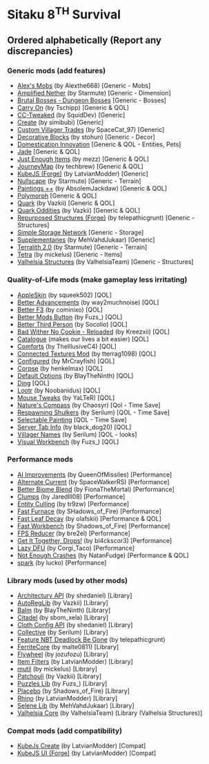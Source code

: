 # Sitaku 8<sup>TH</sup> Survival
## Ordered alphabetically (Report any discrepancies)

### Generic mods (add features)
- [Alex's Mobs](https://www.curseforge.com/minecraft/mc-mods/alexs-mobs) (by Alexthe668) [Generic - Mobs]
- [Amplified Nether](https://www.curseforge.com/minecraft/mc-mods/amplified-nether) (by Starmute) [Generic - Dimension]
- [Brutal Bosses - Dungeon Bosses](https://www.curseforge.com/minecraft/mc-mods/brutal-bosses-dungeon) [Generic - Bosses]
- [Carry On](https://www.curseforge.com/minecraft/mc-mods/carry-on) (by Tschipp) [Generic & QOL]
- [CC-Tweaked](https://www.curseforge.com/minecraft/mc-mods/cc-tweaked) (by SquidDev) [Generic]
- [Create](https://www.curseforge.com/minecraft/mc-mods/create) (by simibubi) [Generic]
- [Custom Villager Trades](https://www.curseforge.com/minecraft/mc-mods/custom-villager-trades) (by SpaceCat_97) [Generic]
- [Decorative Blocks](https://www.curseforge.com/minecraft/mc-mods/decorative-blocks) (by stohun) [Generic - Decor]
- [Domestication Innovation](https://www.curseforge.com/minecraft/mc-mods/domestication-innovation) [Generic & QOL - Entities, Pets]
- [Jade](https://www.curseforge.com/minecraft/mc-mods/jade) [Generic & QOL]
- [Just Enough Items](https://www.curseforge.com/minecraft/mc-mods/jei) (by mezz) [Generic & QOL]
- [JourneyMap](https://www.curseforge.com/minecraft/mc-mods/journeymap) (by techbrew) [Generic & QOL]
- [KubeJS (Forge)](https://www.curseforge.com/minecraft/mc-mods/kubejs-forge) (by LatvianModder) [Generic]
- [Nullscape](https://www.curseforge.com/minecraft/mc-mods/nullscape-end-reborn) (by Starmute) [Generic - Terrain]
- [Paintings ++](https://www.curseforge.com/minecraft/mc-mods/paintings) (by AbsolemJackdaw) [Generic & QOL]
- [Polymorph](https://www.curseforge.com/minecraft/mc-mods/polymorph) [Generic & QOL]
- [Quark](https://www.curseforge.com/minecraft/mc-mods/quark) (by Vazkii) [Generic & QOL]
- [Quark Oddities](https://www.curseforge.com/minecraft/mc-mods/quark-oddities) (by Vazkii) [Generic & QOL]
- [Repurposed Structures (Forge)](https://www.curseforge.com/minecraft/mc-mods/repurposed-structures) (by telepathicgrunt) [Generic - Structures]
- [Simple Storage Network](https://www.curseforge.com/minecraft/mc-mods/simple-storage-network) [Generic - Storage]
- [Supplementaries](https://www.curseforge.com/minecraft/mc-mods/supplementaries) (by MehVahdJukaar) [Generic]
- [Terralith 2.0](https://www.curseforge.com/minecraft/mc-mods/terralith) (by Starmute) [Generic - Terrain]
- [Tetra](https://www.curseforge.com/minecraft/mc-mods/tetra) (by mickelus) [Generic - Items]
- [Valhelsia Structures](https://www.curseforge.com/minecraft/mc-mods/valhelsia-structures) (by ValhelsiaTeam) [Generic - Structures]


### Quality-of-Life mods (make gameplay less irritating)
- [AppleSkin](https://www.curseforge.com/minecraft/mc-mods/appleskin) (by squeek502) [QOL]
- [Better Advancements](https://www.curseforge.com/minecraft/mc-mods/better-advancements) (by way2muchnoise) [QOL]
- [Better F3](https://www.curseforge.com/minecraft/mc-mods/betterf3) (by cominixo) [QOL]
- [Better Mods Button](https://www.curseforge.com/minecraft/mc-mods/better-mods-button) (by Fuzs_) [QOL]
- [Better Third Person](https://www.curseforge.com/minecraft/mc-mods/better-third-person) (by Socolio) [QOL]
- [Bad Wither No Cookie - Reloaded](https://www.curseforge.com/minecraft/mc-mods/bad-wither-no-cookie-reloaded) (by Kreezxii) [QOL]
- [Catalogue](https://www.curseforge.com/minecraft/mc-mods/catalogue) (makes our lives a bit easier) [QOL]
- [Comforts](https://www.curseforge.com/minecraft/mc-mods/comforts) (by TheIllusiveC4)  [QOL]
- [Connected Textures Mod](https://www.curseforge.com/minecraft/mc-mods/ctm) (by tterrag1098) [QOL]
- [Configured](https://www.curseforge.com/minecraft/mc-mods/configured) (by MrCrayfish) [QOL]
- [Corpse](https://www.curseforge.com/minecraft/mc-mods/corpse) (by henkelmax) [QOL]
- [Default Options](https://www.curseforge.com/minecraft/mc-mods/default-options) (by BlayTheNinth) [QOL]
- [Ding](https://www.curseforge.com/minecraft/mc-mods/ding) [QOL]
- [Lootr](https://www.curseforge.com/minecraft/mc-mods/lootr) (by Noobanidus) [QOL]
- [Mouse Tweaks](https://www.curseforge.com/minecraft/mc-mods/mouse-tweaks) (by YaLTeR) [QOL]
- [Nature's Compass](https://www.curseforge.com/minecraft/mc-mods/natures-compass) (by Chaosyr) [Qol - Time Save]
- [Respawning Shulkers](https://www.curseforge.com/minecraft/mc-mods/respawning-shulkers) (by Serilum) [QOL - Time Save]
- [Selectable Painting](https://www.curseforge.com/minecraft/mc-mods/selectable-painting) [QOL - Time Save]
- [Server Tab Info](https://www.curseforge.com/minecraft/mc-mods/server-tab-info) (by black_dog20) [QOL]
- [Villager Names](https://www.curseforge.com/minecraft/mc-mods/villager-names) (by Serilum) [QOL - looks]
- [Visual Workbench](https://www.curseforge.com/minecraft/mc-mods/visual-workbench) (by Fuzs_) [QOL]


### Performance mods
- [AI Improvements](https://www.curseforge.com/minecraft/mc-mods/ai-improvements) (by QueenOfMissiles) [Performance]
- [Alternate Current](https://www.curseforge.com/minecraft/mc-mods/alternate-current) (by SpaceWalkerRS) [Performance]
- [Better Biome Blend](https://www.curseforge.com/minecraft/mc-mods/better-biome-blend) (by FionaTheMortal) [Performance]
- [Clumps](https://www.curseforge.com/minecraft/mc-mods/clumps) (by Jaredlll08) [Performance]
- [Entity Culling](https://www.curseforge.com/minecraft/mc-mods/entityculling) (by tr9zw) [Performance]
- [Fast Furnace](https://www.curseforge.com/minecraft/mc-mods/fastfurnace) (by SHadows_of_Fire) [Performance]
- [Fast Leaf Decay](https://www.curseforge.com/minecraft/mc-mods/fast-leaf-decay) (by olafskii) [Performance & QOL]
- [Fast Workbench](https://www.curseforge.com/minecraft/mc-mods/fastworkbench) (by Shadows_of_Fire) [Performance]
- [FPS Reducer](https://www.curseforge.com/minecraft/mc-mods/fps-reducer) (by bre2el) [Performance]
- [Get It Together, Drops!](https://www.curseforge.com/minecraft/mc-mods/get-it-together-drops) (by bl4ckscor3) [Performance]
- [Lazy DFU](https://www.curseforge.com/minecraft/mc-mods/lazy-dfu-forge) (by Corgi_Taco) [Performance]
- [Not Enough Crashes](https://www.curseforge.com/minecraft/mc-mods/not-enough-crashes-forge) (by NatanFudge) [Performance & QOL]
- [spark](https://www.curseforge.com/minecraft/mc-mods/spark) (by lucko) [Performance]


### Library mods (used by other mods)
- [Architectury API](https://www.curseforge.com/minecraft/mc-mods/architectury-forge) (by shedaniel) [Library]
- [AutoRegLib](https://www.curseforge.com/minecraft/mc-mods/autoreglib) (by Vazkii) [Library]
- [Balm](https://www.curseforge.com/minecraft/mc-mods/balm) (by BlayTheNinth) [Library]
- [Citadel](https://www.curseforge.com/minecraft/mc-mods/citadel) (by sbom_xela) [Library]
- [Cloth Config API](https://www.curseforge.com/minecraft/mc-mods/cloth-config-forge) (by shedaniel) [Library]
- [Collective](https://www.curseforge.com/minecraft/mc-mods/collective) (by Serilum) [Library]
- [Feature NBT Deadlock Be Gone](https://www.curseforge.com/minecraft/mc-mods/feature-nbt-deadlock-be-gone) (by telepathicgrunt)
- [FerriteCore](https://www.curseforge.com/minecraft/mc-mods/ferritecore) (by malte0811) [Library]
- [Flywheel](https://www.curseforge.com/minecraft/mc-mods/flywheel) (by jozufozu) [Library]
- [Item Filters](https://www.curseforge.com/minecraft/mc-mods/item-filters-forge) (by LatvianModder) [Library]
- [mutil](https://www.curseforge.com/minecraft/mc-mods/mutil) (by mickelus) [Library]
- [Patchouli](https://www.curseforge.com/minecraft/mc-mods/patchouli) (by Vazkii) [Library]
- [Puzzles Lib](https://www.curseforge.com/minecraft/mc-mods/puzzles-lib) (by Fuzs_) [Library]
- [Placebo](https://www.curseforge.com/minecraft/mc-mods/placebo) (by Shadows_of_Fire) [Library]
- [Rhino](https://www.curseforge.com/minecraft/mc-mods/rhino) (by LatvianModder) [Library]
- [Selene Lib](https://www.curseforge.com/minecraft/mc-mods/selene) (by MehVahdJukaar) [Library]
- [Valhelsia Core](https://www.curseforge.com/minecraft/mc-mods/valhelsia-core) (by ValhelsiaTeam) [Library (Valhelsia Structures)]


### Compat mods (add compatibility)
- [KubeJs Create](https://www.curseforge.com/minecraft/mc-mods/kubejs-create) (by LatvianModder) [Compat]
- [KubeJS UI (Forge)](https://www.curseforge.com/minecraft/mc-mods/kubejs-ui-forge) (by LatvianModder) [Compat]
